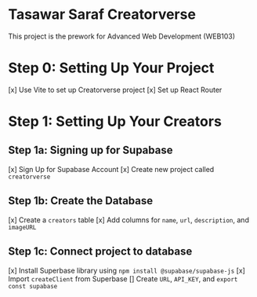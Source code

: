 # Tasawar Saraf Creatorverse 

This project is the prework for Advanced Web Development (WEB103)

# Step 0: Setting Up Your Project 
[x] Use Vite to set up Creatorverse project
[x] Set up React Router


# Step 1: Setting Up Your Creators

## Step 1a: Signing up for Supabase
[x] Sign Up for Supabase Account
[x] Create new project called `creatorverse`

## Step 1b: Create the Database
[x] Create a `creators` table
[x] Add columns for `name`, `url`, `description`, and `imageURL`

## Step 1c: Connect project to database
[x] Install Superbase library using `npm install @supabase/supabase-js`
[x] Import `createClient` from Superbase
[] Create `URL`, `API_KEY`, and `export const supabase`
